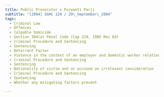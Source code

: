 ```yaml
---
title: Public Prosecutor v Purwanti Parji 
subtitle: "[2004] SGHC 224 / 29\_September\_2004"
tags:
  - Criminal Law
  - Offences
  - Culpable homicide
  - Section 304(a) Penal Code (Cap 224, 1985 Rev Ed)
  - Criminal Procedure and Sentencing
  - Sentencing
  - Deterrent Factor
  - Violence in the context of an employer and domestic worker relationship merits heavy sentence
  - Criminal Procedure and Sentencing
  - Sentencing
  - Nationality of victim and or accused an irrelevant consideration
  - Criminal Procedure and Sentencing
  - Sentencing
  - Whether any mitigating factors present

---
```


